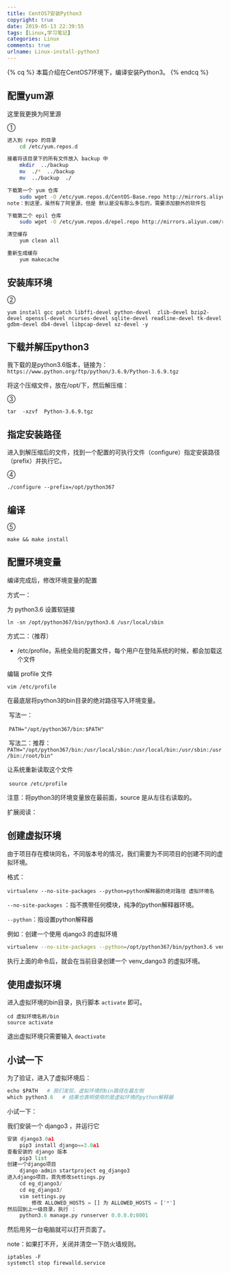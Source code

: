 ```yaml
---
title: CentOS7安装Python3
copyright: true
date: 2019-05-13 22:39:55
tags: [Linux,学习笔记]
categories: Linux
comments: true
urlname: Linux-install-python3
---
```




{% cq %} 本篇介绍在CentOS7环境下，编译安装Python3。 {% endcq %}

<!--more-->



## 配置yum源

这里我更换为阿里源

①

```bash
进入到 repo 的目录
	cd /etc/yum.repos.d

接着将该目录下的所有文件放入 backup 中
	mkdir  ../backup 
	mv  ./*  ../backup
	mv  ../backup  ./

下载第一个 yum 仓库
	sudo wget -O /etc/yum.repos.d/CentOS-Base.repo http://mirrors.aliyun.com/repo/Centos-7.repo
note：到这里，虽然有了阿里源，但是 默认是没有那么多包的，需要添加额外的软件包

下载第二个 epil 仓库
	sudo wget -O /etc/yum.repos.d/epel.repo http://mirrors.aliyun.com/repo/epel-7.repo

清空缓存
	yum clean all

重新生成缓存
	yum makecache
```



## 安装库环境

②

```
yum install gcc patch libffi-devel python-devel  zlib-devel bzip2-devel openssl-devel ncurses-devel sqlite-devel readline-devel tk-devel gdbm-devel db4-devel libpcap-devel xz-devel -y
```



## 下载并解压python3

我下载的是python3.6版本，链接为：`https://www.python.org/ftp/python/3.6.9/Python-3.6.9.tgz`

将这个压缩文件，放在/opt/下，然后解压缩：

③

`tar  -xzvf  Python-3.6.9.tgz`



## 指定安装路径

进入到解压缩后的文件，找到一个配置的可执行文件（configure）指定安装路径（prefix）并执行它。

④

`./configure --prefix=/opt/python367 `



## 编译

⑤

`make && make install`



## 配置环境变量

编译完成后，修改环境变量的配置

方式一：

为 python3.6 设置软链接

`ln -sn /opt/python367/bin/python3.6 /usr/local/sbin`

方式二：（推荐）

- /etc/profile，系统全局的配置文件，每个用户在登陆系统的时候，都会加载这个文件

编辑 profile 文件

`vim /etc/profile`

在最底层将python3的bin目录的绝对路径写入环境变量。	

​	写法一：

​		`PATH="/opt/python367/bin:$PATH"`

​	写法二：推荐：		`PATH="/opt/python367/bin:/usr/local/sbin:/usr/local/bin:/usr/sbin:/usr/bin:/root/bin"`



让系统重新读取这个文件

​	`source /etc/profile`



注意：将python3的环境变量放在最前面，source 是从左往右读取的。



扩展阅读：

## 创建虚拟环境

由于项目存在模块同名，不同版本号的情况，我们需要为不同项目的创建不同的虚拟环境。

格式：

```
virtualenv --no-site-packages --python=python解释器的绝对路径 虚拟环境名	
```

`--no-site-packages` ：指不携带任何模块，纯净的python解释器环境。

`--python`：指设置python解释器



例如：创建一个使用 django3 的虚拟环境

```bash
virtualenv --no-site-packages --python=/opt/python367/bin/python3.6 venv_dango3
```

执行上面的命令后，就会在当前目录创建一个 venv_dango3 的虚拟环境。



## 使用虚拟环境

进入虚拟环境的bin目录，执行脚本 `activate` 即可。

```
cd 虚拟环境名称/bin 
source activate
```

退出虚拟环境只需要输入 `deactivate`

## 小试一下

为了验证，进入了虚拟环境后：

```python
echo $PATH   # 我们发现，虚拟环境的bin路径在最左侧
which python3.6   # 结果也表明使用的是虚拟环境的python解释器
```

小试一下：

我们安装一个 django3 ，并运行它

```python
安装 django3.0a1
	pip3 install django==3.0a1  
查看安装的 django 版本
	pip3 list  					
创建一个django项目
	django-admin startproject eg_django3  
进入django项目，首先修改settings.py
	cd eg_django3/
	cd eg_django3/
	vim settings.py
		修改 ALLOWED_HOSTS = [] 为 ALLOWED_HOSTS = ['*']
然后回到上一级目录，执行 ：
	python3.6 manage.py runserver 0.0.0.0:8001
```

然后用另一台电脑就可以打开页面了。

note：如果打不开，关闭并清空一下防火墙规则。

```
iptables -F
systemctl stop firewalld.service
```

